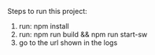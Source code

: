 Steps to run this project:

1. run: npm install
2. run: npm run build && npm run start-sw
3. go to the url shown in the logs